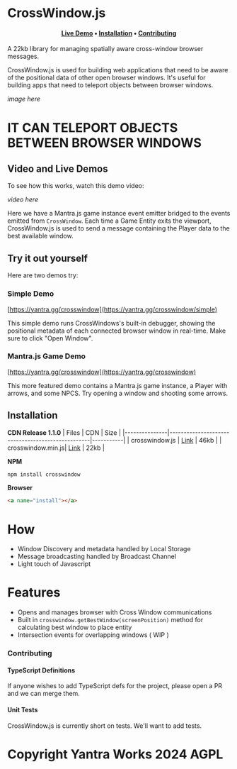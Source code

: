 

<h3 align="center">

# CrossWindow.js

</h3>

<h4 align="center">
  <a href="https://yantra.gg/crosswindow">Live Demo</a> •
  <a href="#install">Installation</a> •
  <a href="#contributing">Contributing</a>
</h4>



A 22kb library for managing spatially aware cross-window browser messages. 

CrossWindow.js is used for building web applications that need to be aware of the positional data of other open browser windows. It's useful for building apps that need to teleport objects between browser windows.

*image here*

# IT CAN TELEPORT OBJECTS BETWEEN BROWSER WINDOWS



## Video and Live Demos

To see how this works, watch this demo video: 

*video here*


Here we have a Mantra.js game instance event emitter bridged to the events emitted from `CrossWindow`. Each time a Game Entity exits the viewport, CrossWindow.js is used to send a message containing the Player data to the best available window.

## Try it out yourself

Here are two demos try:

### Simple Demo

[https://yantra.gg/crosswindow](https://yantra.gg/crosswindow/simple)

This simple demo runs CrossWindows's built-in debugger, showing the positional metadata of each connected browser window in real-time. Make sure to click "Open Window".

### Mantra.js Game Demo

[https://yantra.gg/crosswindow](https://yantra.gg/crosswindow)

This more featured demo contains a Mantra.js game instance, a Player with arrows, and some NPCS. Try opening a window and shooting some arrows.

## Installation

**CDN Release 1.1.0**
| Files          | CDN                                         | Size |
|---------------|--------------------------------------------------|-----------|
| crosswindow.js    | [Link](https://yantra.gg/crosswindow.js)        | 46kb      |
| crosswindow.min.js| [Link](https://yantra.gg/crosswindow.min.js)    | 22kb      |

**NPM**

```bash
npm install crosswindow
```

**Browser**

```html
<a name="install"></a>
```


# How

  - Window Discovery and metadata handled by Local Storage
  - Message broadcasting handled by Broadcast Channel
  - Light touch of Javascript

# Features

  - Opens and manages browser with Cross Window communications
  - Built in `crosswindow.getBestWindow(screenPosition)` method for calculating best window to place entity
  - Intersection events for overlapping windows ( WIP )


### Contributing

#### TypeScript Definitions

If anyone wishes to add TypeScript defs for the project, please open a PR and we can merge them.

#### Unit Tests

CrossWindow.js is currently short on tests. We'll want to add tests.


# Copyright Yantra Works 2024 AGPL